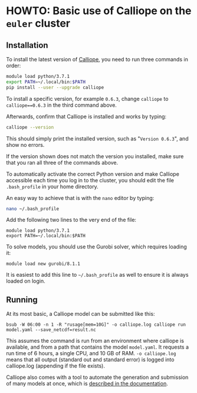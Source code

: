 # HOWTO: Basic use of Calliope on the `euler` cluster

## Installation

To install the latest version of [Calliope](https://www.callio.pe/), you need to run three commands in order:

```bash
module load python/3.7.1
export PATH=~/.local/bin:$PATH
pip install --user --upgrade calliope
````

To install a specific version, for example ``0.6.3``, change ``calliope`` to ``calliope==0.6.3`` in the third command above.

Afterwards, confirm that Calliope is installed and works by typing:

```bash
calliope --version
```

This should simply print the installed version, such as "`Version 0.6.3`", and show no errors.

If the version shown does not match the version you installed, make sure that you ran all three of the commands above.

To automatically activate the correct Python version and make Calliope accessible each time you log in to the cluster, you should edit the file ``.bash_profile`` in your home directory.

An easy way to achieve that is with the `nano` editor by typing:

```bash
nano ~/.bash_profile
```

Add the following two lines to the very end of the file:

```
module load python/3.7.1
export PATH=~/.local/bin:$PATH
```

To solve models, you should use the Gurobi solver, which requires loading it:

```
module load new gurobi/8.1.1
```

It is easiest to add this line to `~/.bash_profile` as well to ensure it is always loaded on login.

## Running

At its most basic, a Calliope model can be submitted like this:

```
bsub -W 06:00 -n 1 -R "rusage[mem=10G]" -o calliope.log calliope run model.yaml --save_netcdf=result.nc
```
This assumes the command is run from an environment where calliope is available, and from a path that contains the model `model.yaml`. It requests a run time of 6 hours, a single CPU, and 10 GB of RAM. `-o calliope.log` means that all output (standard out and standard error) is logged into calliope.log (appending if the file exists).

Calliope also comes with a tool to automate the generation and submission of many models at once, which is [described in the documentation](https://calliope.readthedocs.io/en/stable/user/advanced_features.html#generating-scripts-to-run-a-model-many-times).
